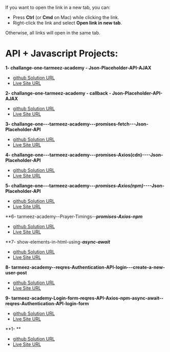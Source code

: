 
If you want to open the link in a new tab, you can:

- Press **Ctrl** (or **Cmd** on Mac) while clicking the link.
- Right-click the link and select **Open link in new tab**.

Otherwise, all links will open in the same tab.

# API + Javascript Projects:

**1- challange-one-tarmeez-academy - Json-Placeholder-API-AJAX**

- <a href="https://github.com/olahasan/challange-one-tarmeez-academy---Json-Placeholder-API-AJAX" target="_blank">github Solution URL</a>
- <a href="https://olahasan.github.io/challange-one-tarmeez-academy---Json-Placeholder-API-AJAX/" target="_blank">Live Site URL</a>

**2- challange-one-tarmeez-academy - callback - Json-Placeholder-API-AJAX**

- <a href="https://github.com/olahasan/challange-one-tarmeez-academy---callback-Json-Placeholder-API-AJAX" target="_blank">github Solution URL</a>
- <a href="https://olahasan.github.io/challange-one-tarmeez-academy---callback-Json-Placeholder-API-AJAX/" target="_blank">Live Site URL</a>

**3- challange-one---tarmeez-academy---promises-fetch---Json-Placeholder-API**

- <a href="https://github.com/olahasan/challange-one---tarmeez-academy---promises-fetch---Json-Placeholder-API" target="_blank">github Solution URL</a>
- <a href="https://olahasan.github.io/challange-one---tarmeez-academy---promises-fetch---Json-Placeholder-API/" target="_blank">Live Site URL</a>

**4- challange-one---tarmeez-academy---promises-Axios(cdn)----Json-Placeholder-API**

- <a href="https://github.com/olahasan/challange-one---tarmeez-academy---promises-Axios-cdn----Json-Placeholder-API" target="_blank">github Solution URL</a>
- <a href="https://olahasan.github.io/challange-one---tarmeez-academy---promises-Axios-cdn----Json-Placeholder-API/" target="_blank">Live Site URL</a>

**5- challange-one---tarmeez-academy---***promises-Axios(npm)***----Json-Placeholder-API**

- <a href="https://github.com/olahasan/challange-one---tarmeez-academy---promises-Axios-npm----Json-Placeholder-API" target="_blank">github Solution URL</a>
- <a href="https://challange-tarmeez-axios-npm.netlify.app/" target="_blank">Live Site URL</a>

**6- tarmeez-academy--Prayer-Timings--***promises-Axios-npm***

- <a href="https://github.com/olahasan/tarmeez-academy--Prayer-Timings--promises-Axios-npm?tab=readme-ov-file" target="_blank">github Solution URL</a>
- <a href="https://olahasan.github.io/tarmeez-academy--Prayer-Timings--promises-Axios-npm/" target="_blank">Live Site URL</a>

**7- show-elements-in-html-using-***async-await***

- <a href="https://github.com/olahasan/show-elements-in-html-using-async-await" target="_blank">github Solution URL</a>
- <a href="https://olahasan.github.io/show-elements-in-html-using-async-await/" target="_blank">Live Site URL</a>


**8- tarmeez-academy--reqres-Authentication-API-login---create-a-new-user-post**

- <a href="https://github.com/olahasan/tarmeez-academy--reqres-Authentication-API-login---create-a-new-user-post?tab=readme-ov-file" target="_blank">github Solution URL</a>
- <a href="https://olahasan.github.io/tarmeez-academy--reqres-Authentication-API-login---create-a-new-user-post/" target="_blank">Live Site URL</a>


**9- tarmeez-academy-Login-form-reqres-API-Axios-npm-async-await--reqres-Authentication-API-login-form**

- <a href="https://github.com/olahasan/tarmeez-academy-Login-form-reqres-API-Axios-npm-async-await--reqres-Authentication-API-login-form" target="_blank">github Solution URL</a>
- <a href="https://olahasan.github.io/tarmeez-academy-Login-form-reqres-API-Axios-npm-async-await--reqres-Authentication-API-login-form/" target="_blank">Live Site URL</a>


**1- **

- <a href="" target="_blank">github Solution URL</a>
- <a href="" target="_blank">Live Site URL</a>



